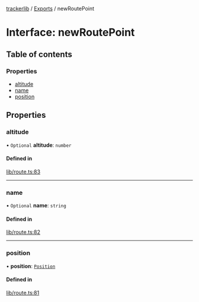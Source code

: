 [trackerlib](../README.md) / [Exports](../modules.md) / newRoutePoint

# Interface: newRoutePoint

## Table of contents

### Properties

- [altitude](newRoutePoint.md#altitude)
- [name](newRoutePoint.md#name)
- [position](newRoutePoint.md#position)

## Properties

### altitude

• `Optional` **altitude**: `number`

#### Defined in

[lib/route.ts:83](https://github.com/florisporro/trackerlib/blob/47e5200/src/lib/route.ts#L83)

___

### name

• `Optional` **name**: `string`

#### Defined in

[lib/route.ts:82](https://github.com/florisporro/trackerlib/blob/47e5200/src/lib/route.ts#L82)

___

### position

• **position**: [`Position`](../classes/Position.md)

#### Defined in

[lib/route.ts:81](https://github.com/florisporro/trackerlib/blob/47e5200/src/lib/route.ts#L81)
